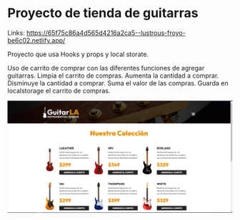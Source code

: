 # Proyecto de tienda de guitarras

Links: https://65f75c86a4d565d4216a2ca5--lustrous-froyo-be6c02.netlify.app/

Proyecto que usa Hooks y props y local storate.

Uso de carrito de comprar con las diferentes funciones de agregar guitarras.
Limpia el carrito de compras.
Aumenta la cantidad a comprar.
Disminuye la cantidad a comprar.
Suma el valor de las compras.
Guarda en localstorage el carrito de compras.

<img src="../imgs/01.PNG">
